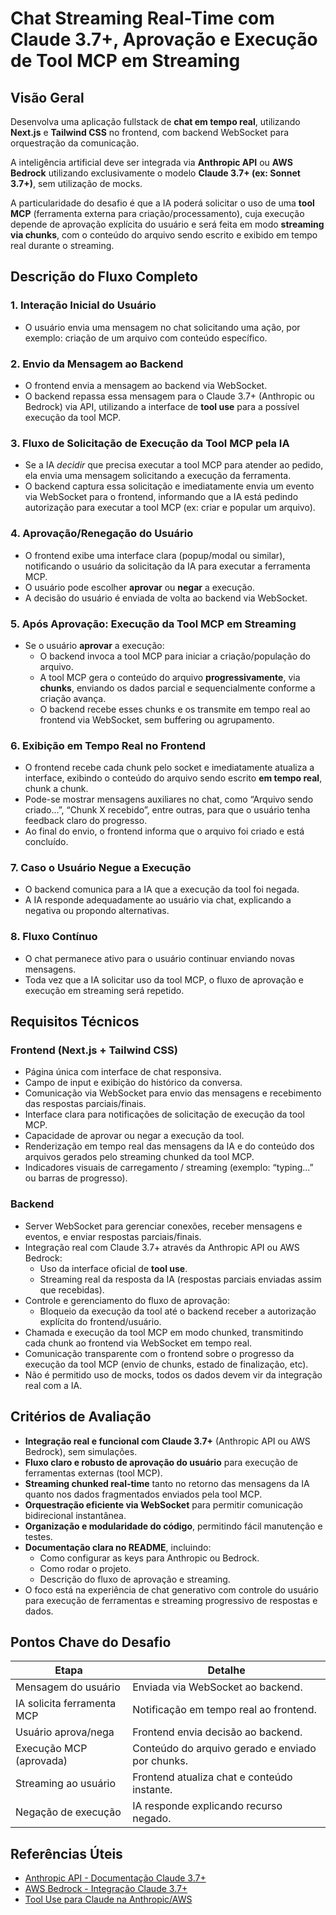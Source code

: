 # Chat Streaming Real-Time com Claude 3.7+, Aprovação e Execução de Tool MCP em Streaming

## Visão Geral

Desenvolva uma aplicação fullstack de **chat em tempo real**, utilizando **Next.js** e **Tailwind CSS** no frontend, com backend WebSocket para orquestração da comunicação.

A inteligência artificial deve ser integrada via **Anthropic API** ou **AWS Bedrock** utilizando exclusivamente o modelo **Claude 3.7+ (ex: Sonnet 3.7+)**, sem utilização de mocks.

A particularidade do desafio é que a IA poderá solicitar o uso de uma **tool MCP** (ferramenta externa para criação/processamento), cuja execução depende de aprovação explícita do usuário e será feita em modo **streaming via chunks**, com o conteúdo do arquivo sendo escrito e exibido em tempo real durante o streaming.

## Descrição do Fluxo Completo

### 1. Interação Inicial do Usuário
- O usuário envia uma mensagem no chat solicitando uma ação, por exemplo: criação de um arquivo com conteúdo específico.

### 2. Envio da Mensagem ao Backend
- O frontend envia a mensagem ao backend via WebSocket.
- O backend repassa essa mensagem para o Claude 3.7+ (Anthropic ou Bedrock) via API, utilizando a interface de **tool use** para a possível execução da tool MCP.

### 3. Fluxo de Solicitação de Execução da Tool MCP pela IA
- Se a IA *decidir* que precisa executar a tool MCP para atender ao pedido, ela envia uma mensagem solicitando a execução da ferramenta.
- O backend captura essa solicitação e imediatamente envia um evento via WebSocket para o frontend, informando que a IA está pedindo autorização para executar a tool MCP (ex: criar e popular um arquivo).

### 4. Aprovação/Renegação do Usuário
- O frontend exibe uma interface clara (popup/modal ou similar), notificando o usuário da solicitação da IA para executar a ferramenta MCP.
- O usuário pode escolher **aprovar** ou **negar** a execução.
- A decisão do usuário é enviada de volta ao backend via WebSocket.

### 5. Após Aprovação: Execução da Tool MCP em Streaming
- Se o usuário **aprovar** a execução:
  - O backend invoca a tool MCP para iniciar a criação/população do arquivo.
  - A tool MCP gera o conteúdo do arquivo **progressivamente**, via **chunks**, enviando os dados parcial e sequencialmente conforme a criação avança.
  - O backend recebe esses chunks e os transmite em tempo real ao frontend via WebSocket, sem buffering ou agrupamento.

### 6. Exibição em Tempo Real no Frontend
- O frontend recebe cada chunk pelo socket e imediatamente atualiza a interface, exibindo o conteúdo do arquivo sendo escrito **em tempo real**, chunk a chunk.
- Pode-se mostrar mensagens auxiliares no chat, como “Arquivo sendo criado...”, “Chunk X recebido”, entre outras, para que o usuário tenha feedback claro do progresso.
- Ao final do envio, o frontend informa que o arquivo foi criado e está concluído.

### 7. Caso o Usuário Negue a Execução
- O backend comunica para a IA que a execução da tool foi negada.
- A IA responde adequadamente ao usuário via chat, explicando a negativa ou propondo alternativas.

### 8. Fluxo Contínuo
- O chat permanece ativo para o usuário continuar enviando novas mensagens.
- Toda vez que a IA solicitar uso da tool MCP, o fluxo de aprovação e execução em streaming será repetido.

## Requisitos Técnicos

### Frontend (Next.js + Tailwind CSS)
- Página única com interface de chat responsiva.
- Campo de input e exibição do histórico da conversa.
- Comunicação via WebSocket para envio das mensagens e recebimento das respostas parciais/finais.
- Interface clara para notificações de solicitação de execução da tool MCP.
- Capacidade de aprovar ou negar a execução da tool.
- Renderização em tempo real das mensagens da IA e do conteúdo dos arquivos gerados pelo streaming chunked da tool MCP.
- Indicadores visuais de carregamento / streaming (exemplo: “typing...” ou barras de progresso).

### Backend
- Server WebSocket para gerenciar conexões, receber mensagens e eventos, e enviar respostas parciais/finais.
- Integração real com Claude 3.7+ através da Anthropic API ou AWS Bedrock:
  - Uso da interface oficial de **tool use**.
  - Streaming real da resposta da IA (respostas parciais enviadas assim que recebidas).
- Controle e gerenciamento do fluxo de aprovação:
  - Bloqueio da execução da tool até o backend receber a autorização explícita do frontend/usuário.
- Chamada e execução da tool MCP em modo chunked, transmitindo cada chunk ao frontend via WebSocket em tempo real.
- Comunicação transparente com o frontend sobre o progresso da execução da tool MCP (envio de chunks, estado de finalização, etc).
- Não é permitido uso de mocks, todos os dados devem vir da integração real com a IA.

## Critérios de Avaliação

- **Integração real e funcional com Claude 3.7+** (Anthropic API ou AWS Bedrock), sem simulações.
- **Fluxo claro e robusto de aprovação do usuário** para execução de ferramentas externas (tool MCP).
- **Streaming chunked real-time** tanto no retorno das mensagens da IA quanto nos dados fragmentados enviados pela tool MCP.
- **Orquestração eficiente via WebSocket** para permitir comunicação bidirecional instantânea.
- **Organização e modularidade do código**, permitindo fácil manutenção e testes.
- **Documentação clara no README**, incluindo:
  - Como configurar as keys para Anthropic ou Bedrock.
  - Como rodar o projeto.
  - Descrição do fluxo de aprovação e streaming.
- O foco está na experiência de chat generativo com controle do usuário para execução de ferramentas e streaming progressivo de respostas e dados.

## Pontos Chave do Desafio

| Etapa                        | Detalhe                                         |
|-----------------------------|------------------------------------------------|
| Mensagem do usuário          | Enviada via WebSocket ao backend.               |
| IA solicita ferramenta MCP   | Notificação em tempo real ao frontend.          |
| Usuário aprova/nega          | Frontend envia decisão ao backend.               |
| Execução MCP (aprovada)     | Conteúdo do arquivo gerado e enviado por chunks.|
| Streaming ao usuário         | Frontend atualiza chat e conteúdo instante.      |
| Negação de execução          | IA responde explicando recurso negado.           |

## Referências Úteis

- [Anthropic API - Documentação Claude 3.7+](https://docs.anthropic.com/en/docs/get-started)
- [AWS Bedrock - Integração Claude 3.7+](https://docs.anthropic.com/en/docs/claude-code/amazon-bedrock)
- [Tool Use para Claude na Anthropic/AWS](https://docs.aws.amazon.com/bedrock/latest/userguide/model-parameters-anthropic-claude-messages-tool-use.html)

 
